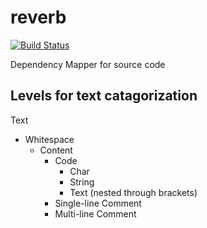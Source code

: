 reverb
======
[![Build Status](https://travis-ci.org/code-ape/reverb.svg?branch=master)](https://travis-ci.org/code-ape/reverb)

Dependency Mapper for source code


Levels for text catagorization
------------------------------

Text
  - Whitespace
    - Content
      - Code
        - Char
        - String
        - Text (nested through brackets)
      - Single-line Comment
      - Multi-line Comment

